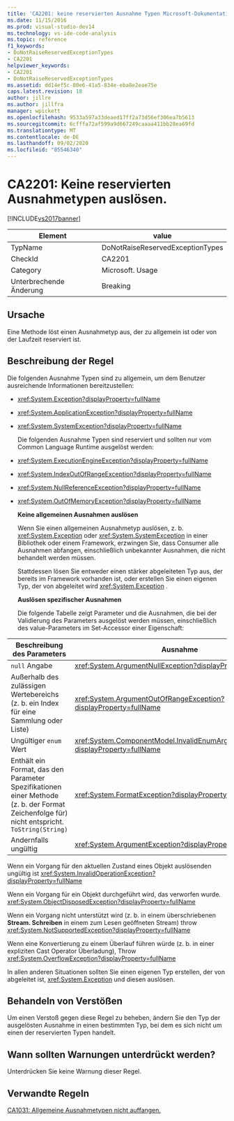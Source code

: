 ```yaml
---
title: 'CA2201: keine reservierten Ausnahme Typen Microsoft-Dokumentation'
ms.date: 11/15/2016
ms.prod: visual-studio-dev14
ms.technology: vs-ide-code-analysis
ms.topic: reference
f1_keywords:
- DoNotRaiseReservedExceptionTypes
- CA2201
helpviewer_keywords:
- CA2201
- DoNotRaiseReservedExceptionTypes
ms.assetid: dd14ef5c-80e6-41a5-834e-eba8e2eae75e
caps.latest.revision: 18
author: jillre
ms.author: jillfra
manager: wpickett
ms.openlocfilehash: 9533a597a33deaed17ff2a73d56ef306ea7b5613
ms.sourcegitcommit: 6cfffa72af599a9d667249caaaa411bb28ea69fd
ms.translationtype: MT
ms.contentlocale: de-DE
ms.lasthandoff: 09/02/2020
ms.locfileid: "85546340"
---
```

# <a name="ca2201-do-not-raise-reserved-exception-types"></a>CA2201: Keine reservierten Ausnahmetypen auslösen.
[!INCLUDE[vs2017banner](../includes/vs2017banner.md)]

|Element|value|
|-|-|
|TypName|DoNotRaiseReservedExceptionTypes|
|CheckId|CA2201|
|Category|Microsoft. Usage|
|Unterbrechende Änderung|Breaking|

## <a name="cause"></a>Ursache
 Eine Methode löst einen Ausnahmetyp aus, der zu allgemein ist oder von der Laufzeit reserviert ist.

## <a name="rule-description"></a>Beschreibung der Regel
 Die folgenden Ausnahme Typen sind zu allgemein, um dem Benutzer ausreichende Informationen bereitzustellen:

- <xref:System.Exception?displayProperty=fullName>

- <xref:System.ApplicationException?displayProperty=fullName>

- <xref:System.SystemException?displayProperty=fullName>

  Die folgenden Ausnahme Typen sind reserviert und sollten nur vom Common Language Runtime ausgelöst werden:

- <xref:System.ExecutionEngineException?displayProperty=fullName>

- <xref:System.IndexOutOfRangeException?displayProperty=fullName>

- <xref:System.NullReferenceException?displayProperty=fullName>

- <xref:System.OutOfMemoryException?displayProperty=fullName>

  **Keine allgemeinen Ausnahmen auslösen**

  Wenn Sie einen allgemeinen Ausnahmetyp auslösen, z. b. <xref:System.Exception> oder <xref:System.SystemException> in einer Bibliothek oder einem Framework, erzwingen Sie, dass Consumer alle Ausnahmen abfangen, einschließlich unbekannter Ausnahmen, die nicht behandelt werden müssen.

  Stattdessen lösen Sie entweder einen stärker abgeleiteten Typ aus, der bereits im Framework vorhanden ist, oder erstellen Sie einen eigenen Typ, der von abgeleitet wird <xref:System.Exception> .

  **Auslösen spezifischer Ausnahmen**

  Die folgende Tabelle zeigt Parameter und die Ausnahmen, die bei der Validierung des Parameters ausgelöst werden müssen, einschließlich des value-Parameters im Set-Accessor einer Eigenschaft:

|Beschreibung des Parameters|Ausnahme|
|---------------------------|---------------|
|`null` Angabe|<xref:System.ArgumentNullException?displayProperty=fullName>|
|Außerhalb des zulässigen Wertebereichs (z. b. ein Index für eine Sammlung oder Liste)|<xref:System.ArgumentOutOfRangeException?displayProperty=fullName>|
|Ungültiger `enum` Wert|<xref:System.ComponentModel.InvalidEnumArgumentException?displayProperty=fullName>|
|Enthält ein Format, das den Parameter Spezifikationen einer Methode (z. b. der Format Zeichenfolge für) nicht entspricht. `ToString(String)`|<xref:System.FormatException?displayProperty=fullName>|
|Andernfalls ungültig|<xref:System.ArgumentException?displayProperty=fullName>|

 Wenn ein Vorgang für den aktuellen Zustand eines Objekt auslösenden ungültig ist <xref:System.InvalidOperationException?displayProperty=fullName>

 Wenn ein Vorgang für ein Objekt durchgeführt wird, das verworfen wurde. <xref:System.ObjectDisposedException?displayProperty=fullName>

 Wenn ein Vorgang nicht unterstützt wird (z. b. in einem überschriebenen **Stream. Schreiben** in einem zum Lesen geöffneten Stream) throw <xref:System.NotSupportedException?displayProperty=fullName>

 Wenn eine Konvertierung zu einem Überlauf führen würde (z. b. in einer expliziten Cast Operator Überladung), Throw <xref:System.OverflowException?displayProperty=fullName>

 In allen anderen Situationen sollten Sie einen eigenen Typ erstellen, der von abgeleitet ist, <xref:System.Exception> und diesen auslösen.

## <a name="how-to-fix-violations"></a>Behandeln von Verstößen
 Um einen Verstoß gegen diese Regel zu beheben, ändern Sie den Typ der ausgelösten Ausnahme in einen bestimmten Typ, bei dem es sich nicht um einen der reservierten Typen handelt.

## <a name="when-to-suppress-warnings"></a>Wann sollten Warnungen unterdrückt werden?
 Unterdrücken Sie keine Warnung dieser Regel.

## <a name="related-rules"></a>Verwandte Regeln
 [CA1031: Allgemeine Ausnahmetypen nicht auffangen.](../code-quality/ca1031-do-not-catch-general-exception-types.md)
